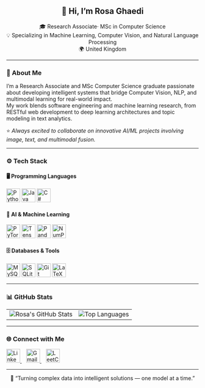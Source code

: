 <!-- Profile Header -->
<h2 align="center">👋 Hi, I’m Rosa Ghaedi</h2>

<p align="center">
  🎓 Research Associate· MSc in Computer Science <br>
  💡 Specializing in Machine Learning, Computer Vision, and Natural Language Processing<br>
  🌍 United Kingdom
</p>

---

### 🧠 About Me
I’m a Research Associate and MSc Computer Science graduate passionate about developing intelligent systems that bridge Computer Vision, NLP, and multimodal learning for real-world impact.  
My work blends software engineering and machine learning research, from RESTful web development to deep learning architectures and topic modeling in text analytics.

⭐ *Always excited to collaborate on innovative AI/ML projects involving image, text, and multimodal fusion.*

---

### ⚙️ Tech Stack

#### 🖥️ Programming Languages
<p>
  <img src="https://cdn.jsdelivr.net/gh/devicons/devicon/icons/python/python-original.svg" height="36" alt="Python"/>
  <img src="https://cdn.jsdelivr.net/gh/devicons/devicon/icons/java/java-original.svg" height="36" alt="Java"/>
  <img src="https://cdn.jsdelivr.net/gh/devicons/devicon/icons/csharp/csharp-original.svg" height="36" alt="C#"/>
</p>

#### 🤖 AI & Machine Learning
<p>
  <img src="https://cdn.jsdelivr.net/gh/devicons/devicon/icons/pytorch/pytorch-original.svg" height="36" alt="PyTorch"/>
  <img src="https://cdn.jsdelivr.net/gh/devicons/devicon/icons/tensorflow/tensorflow-original.svg" height="36" alt="TensorFlow"/>
  <img src="https://cdn.jsdelivr.net/gh/devicons/devicon/icons/pandas/pandas-original.svg" height="36" alt="Pandas"/>
  <img src="https://cdn.jsdelivr.net/gh/devicons/devicon/icons/numpy/numpy-original.svg" height="36" alt="NumPy"/>
</p>

#### 🗄️ Databases & Tools
<p>
  <img src="https://cdn.jsdelivr.net/gh/devicons/devicon/icons/mysql/mysql-original.svg" height="36" alt="MySQL"/>
  <img src="https://cdn.jsdelivr.net/gh/devicons/devicon/icons/sqlite/sqlite-original.svg" height="36" alt="SQLite"/>
  <img src="https://cdn.jsdelivr.net/gh/devicons/devicon/icons/git/git-original.svg" height="36" alt="Git"/>
  <img src="https://cdn.jsdelivr.net/gh/devicons/devicon/icons/latex/latex-original.svg" height="36" alt="LaTeX"/>
</p>

---

### 📊 GitHub Stats

| | |
|---|---|
| <img src="https://github-readme-stats.vercel.app/api?username=rozaghaedi&show_icons=true&theme=tokyonight" alt="Rosa's GitHub Stats"/> | <img src="https://github-readme-stats.vercel.app/api/top-langs/?username=rozaghaedi&layout=compact&theme=tokyonight" alt="Top Languages"/> |

---

### 🌐 Connect with Me
<p>
  <a href="https://www.linkedin.com/in/rosa-ghaedi-b15329231/" target="_blank">
    <img src="https://skillicons.dev/icons?i=linkedin" height="36" alt="LinkedIn"/>
  </a>
  &nbsp;&nbsp;
  <a href="mailto:rozaghaedi90@gmail.com">
    <img src="https://skillicons.dev/icons?i=gmail" height="36" alt="Gmail"/>
  </a>
  &nbsp;&nbsp;
  <a href="https://leetcode.com/u/Rosa-Ghaedi/" target="_blank">
    <img src="https://skillicons.dev/icons?i=leetcode" height="36" alt="LeetCode"/>
  </a>
</p>

---

<p align="center">
  💬 “Turning complex data into intelligent solutions — one model at a time.”  
</p>
